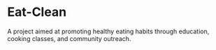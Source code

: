# Eat-Clean
A project aimed at promoting healthy eating habits through education, cooking classes, and community outreach.
